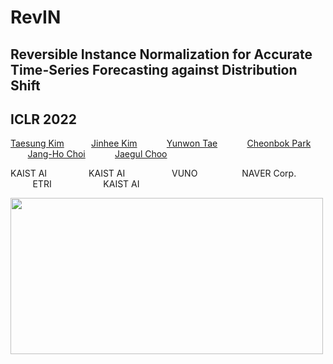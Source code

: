 # RevIN
## Reversible Instance Normalization for Accurate Time-Series Forecasting against Distribution Shift
## ICLR 2022

[Taesung Kim](https://github.com/ts-kim) &nbsp;&nbsp;&nbsp;&nbsp;&nbsp;&nbsp;&nbsp;&nbsp;&nbsp; 
[Jinhee Kim]() &nbsp;&nbsp;&nbsp; &nbsp;&nbsp;&nbsp;&nbsp;&nbsp;&nbsp; 
[Yunwon Tae](https://openreview.net/profile?id=~Yunwon_Tae1) &nbsp;&nbsp;&nbsp;  &nbsp;&nbsp;&nbsp;&nbsp;&nbsp;&nbsp; 
[Cheonbok Park](https://cbokpark.github.io/) &nbsp;&nbsp;&nbsp; &nbsp;&nbsp;&nbsp;&nbsp;&nbsp;&nbsp; 
[Jang-Ho Choi](https://github.com/jangho87) &nbsp;&nbsp;&nbsp;  &nbsp;&nbsp;&nbsp;&nbsp;&nbsp;&nbsp; 
[Jaegul Choo](https://sites.google.com/site/jaegulchoo/)

KAIST AI &nbsp;&nbsp;&nbsp;&nbsp;&nbsp;&nbsp;&nbsp;&nbsp;&nbsp;&nbsp;&nbsp;&nbsp;&nbsp;&nbsp;&nbsp;
KAIST AI &nbsp;&nbsp;&nbsp; &nbsp;&nbsp;&nbsp;&nbsp;&nbsp;&nbsp; &nbsp;&nbsp;&nbsp;&nbsp;&nbsp;&nbsp;
VUNO &nbsp;&nbsp;&nbsp;  &nbsp;&nbsp;&nbsp;&nbsp;&nbsp;&nbsp; &nbsp;&nbsp;&nbsp;&nbsp;&nbsp;
NAVER Corp. &nbsp;&nbsp;&nbsp; &nbsp;&nbsp;&nbsp;&nbsp;&nbsp;&nbsp; &nbsp;&nbsp;&nbsp;&nbsp;&nbsp;&nbsp;&nbsp;&nbsp;
ETRI &nbsp;&nbsp;&nbsp;  &nbsp;&nbsp;&nbsp;&nbsp;&nbsp;&nbsp; &nbsp;&nbsp;&nbsp;&nbsp;&nbsp;&nbsp;&nbsp;&nbsp;
KAIST AI


<img src="./figs/fig1.gif" width="500px" height="250px">


